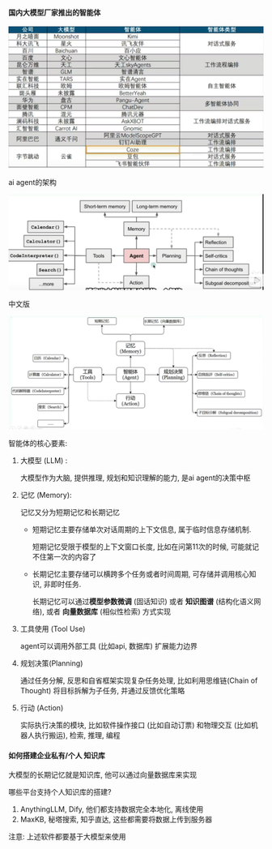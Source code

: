 #### 国内大模型厂家推出的智能体

![image-20250617204743502](img/ai_agent/image-20250617204743502.png)

ai agent的架构

![image-20250617204933889](img/ai_agent/image-20250617204933889.png)

中文版

![image-20250617205022867](img/ai_agent/image-20250617205022867.png)



智能体的核心要素:

1. 大模型 (LLM) : 

   大模型作为大脑, 提供推理, 规划和知识理解的能力, 是ai agent的决策中枢

2. 记忆 (Memory): 

   记忆又分为短期记忆和长期记忆

   - 短期记忆主要存储单次对话周期的上下文信息, 属于临时信息存储机制.  

     短期记忆受限于模型的上下文窗口长度, 比如在问第11次的时候, 可能就记不住第一次的内容了

   - 长期记忆主要存储可以横跨多个任务或者时间周期, 可存储并调用核心知识, 非即时任务.  

     长期记忆可以通过**模型参数微调** (固话知识) 或者 **知识图谱** (结构化语义网络), 或者 **向量数据库** (相似性检索) 方式实现

3. 工具使用 (Tool Use)

   agent可以调用外部工具 (比如api, 数据库) 扩展能力边界

4. 规划决策(Planning)

   通过任务分解, 反思和自省框架实现复杂任务处理, 比如利用思维链(Chain of Thought) 将目标拆解为子任务, 并通过反馈优化策略

5. 行动 (Action)

   实际执行决策的模块, 比如软件操作接口 (比如自动订票) 和物理交互 (比如机器人执行搬运), 检索, 推理, 编程

#### 如何搭建企业私有/个人 知识库

大模型的长期记忆就是知识库, 他可以通过向量数据库来实现

哪些平台支持个人知识库的搭建?

1. AnythingLLM, Dify, 他们都支持数据完全本地化, 离线使用
2. MaxKB, 秘塔搜索, 知乎直达, 这些都需要将数据上传到服务器

注意: 上述软件都要基于大模型来使用